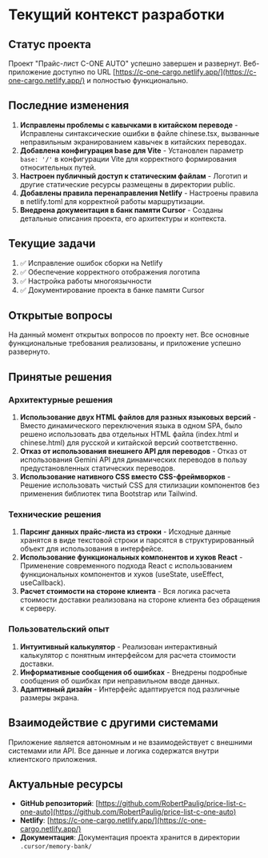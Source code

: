 # Текущий контекст разработки

## Статус проекта
Проект "Прайс-лист C-ONE AUTO" успешно завершен и развернут. Веб-приложение доступно по URL [https://c-one-cargo.netlify.app/](https://c-one-cargo.netlify.app/) и полностью функционально.

## Последние изменения
1. **Исправлены проблемы с кавычками в китайском переводе** - Исправлены синтаксические ошибки в файле chinese.tsx, вызванные неправильным экранированием кавычек в китайских переводах.
2. **Добавлена конфигурация base для Vite** - Установлен параметр `base: '/'` в конфигурации Vite для корректного формирования относительных путей.
3. **Настроен публичный доступ к статическим файлам** - Логотип и другие статические ресурсы размещены в директории public.
4. **Добавлены правила перенаправления Netlify** - Настроены правила в netlify.toml для корректной работы маршрутизации.
5. **Внедрена документация в банк памяти Cursor** - Созданы детальные описания проекта, его архитектуры и контекста.

## Текущие задачи
1. ✅ Исправление ошибок сборки на Netlify
2. ✅ Обеспечение корректного отображения логотипа
3. ✅ Настройка работы многоязычности
4. ✅ Документирование проекта в банке памяти Cursor

## Открытые вопросы
На данный момент открытых вопросов по проекту нет. Все основные функциональные требования реализованы, и приложение успешно развернуто.

## Принятые решения

### Архитектурные решения
1. **Использование двух HTML файлов для разных языковых версий** - Вместо динамического переключения языка в одном SPA, было решено использовать два отдельных HTML файла (index.html и chinese.html) для русской и китайской версий соответственно.
2. **Отказ от использования внешнего API для переводов** - Отказ от использования Gemini API для динамических переводов в пользу предустановленных статических переводов.
3. **Использование нативного CSS вместо CSS-фреймворков** - Решение использовать чистый CSS для стилизации компонентов без применения библиотек типа Bootstrap или Tailwind.

### Технические решения
1. **Парсинг данных прайс-листа из строки** - Исходные данные хранятся в виде текстовой строки и парсятся в структурированный объект для использования в интерфейсе.
2. **Использование функциональных компонентов и хуков React** - Применение современного подхода React с использованием функциональных компонентов и хуков (useState, useEffect, useCallback).
3. **Расчет стоимости на стороне клиента** - Вся логика расчета стоимости доставки реализована на стороне клиента без обращения к серверу.

### Пользовательский опыт
1. **Интуитивный калькулятор** - Реализован интерактивный калькулятор с понятным интерфейсом для расчета стоимости доставки.
2. **Информативные сообщения об ошибках** - Внедрены подробные сообщения об ошибках при неправильном вводе данных.
3. **Адаптивный дизайн** - Интерфейс адаптируется под различные размеры экрана.

## Взаимодействие с другими системами
Приложение является автономным и не взаимодействует с внешними системами или API. Все данные и логика содержатся внутри клиентского приложения.

## Актуальные ресурсы
- **GitHub репозиторий**: [https://github.com/RobertPaulig/price-list-c-one-auto](https://github.com/RobertPaulig/price-list-c-one-auto)
- **Netlify**: [https://c-one-cargo.netlify.app/](https://c-one-cargo.netlify.app/)
- **Документация**: Документация проекта хранится в директории `.cursor/memory-bank/` 